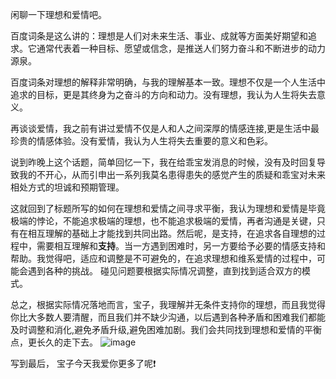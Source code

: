 闲聊一下理想和爱情吧。

百度词条是这么讲的：理想是人们对未来生活、事业、成就等方面美好期望和追求。它通常代表着一种目标、愿望或信念，是推送人们努力奋斗和不断进步的动力源泉。

百度词条对理想的解释非常明确，与我的理解基本一致。理想不仅是一个人生活中追求的目标，更是其终身为之奋斗的方向和动力。没有理想，我认为人生将失去意义。

再谈谈爱情，我之前有讲过爱情不仅是人和人之间深厚的情感连接,更是生活中最珍贵的情感体验。没有爱情，我认为人生将失去重要的意义和色彩。

说到昨晚上这个话题，简单回忆一下，我在给乖宝发消息的时候，没有及时回复导致我的不开心，从而引申出一系列我莫名患得患失的感觉产生的质疑和乖宝对未来相处方式的坦诚和预期管理。

这就回到了标题所写的如何在理想和爱情之间寻求平衡，我认为理想和爱情是毕竟极端的悖论，不能追求极端的理想，也不能追求极端的爱情，再者沟通是关键，只有在相互理解的基础上才能找到共同出路。然后呢，是支持，在追求各自理想的过程中，需要相互理解和**支持**。当一方遇到困难时，另一方要给予必要的情感支持和帮助。我觉得吧，适应和调整是不可避免的，在追求理想和维系爱情的过程中，可能会遇到各种的挑战。 碰见问题要根据实际情况调整，直到找到适合双方的模式。

总之，根据实际情况落地而言，宝子，我理解并无条件支持你的理想，而且我觉得你比大多数人要清醒，而且我们并不缺少沟通，以后遇到各种矛盾和困难我们都能及时调整和消化,避免矛盾升级,避免困难加剧。我们会共同找到理想和爱情的平衡点，更长久的走下去。
![image](https://github.com/yue25699/yue-bk/assets/54253932/d2a9be21-b6be-4b6e-9f17-c406a516e001)

写到最后， 宝子今天我爱你更多了呢❗

